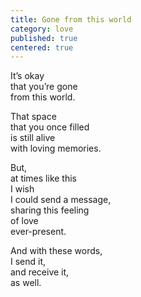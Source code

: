 ```yaml
---
title: Gone from this world
category: love
published: true
centered: true
---
```


It’s okay  
that you’re gone  
from this world.

That space  
that you once filled  
is still alive  
with loving memories.

But,  
at times like this  
I wish  
I could send a message,  
sharing this feeling  
of love  
ever-present.

And with these words,  
I send it,  
and receive it,  
as well.
